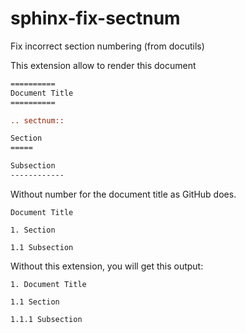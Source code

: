# sphinx-fix-sectnum
Fix incorrect section numbering (from docutils)

This extension allow to render this document

```rst
==========
Document Title
==========

.. sectnum:: 

Section
=====

Subsection
------------
```

Without number for the document title as GitHub does. 

```
Document Title

1. Section

1.1 Subsection
```

Without this extension, you will get this output:

```
1. Document Title

1.1 Section

1.1.1 Subsection
```
